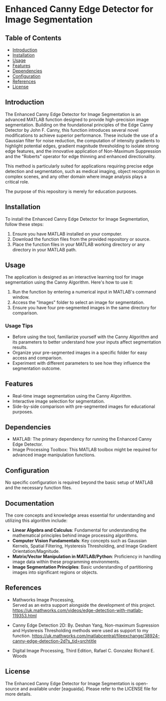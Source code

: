 # Enhanced Canny Edge Detector for Image Segmentation

## Table of Contents

- [Introduction](#introduction)
- [Installation](#installation)
- [Usage](#usage)
- [Features](#features)
- [Dependencies](#dependencies)
- [Configuration](#configuration)
- [References](#references)
- [License](#license)

## Introduction

The Enhanced Canny Edge Detector for Image Segmentation is an advanced MATLAB function designed to provide high-precision image segmentation. Building on the foundational principles of the Edge Canny Detector by John F. Canny, this function introduces several novel modifications to achieve superior performance. These include the use of a Gaussian filter for noise reduction, the computation of intensity gradients to highlight potential edges, gradient magnitude thresholding to isolate strong edge features, and the innovative application of Non-Maximum Suppression and the "Roberts" operator for edge thinning and enhanced directionality.

This method is particularly suited for applications requiring precise edge detection and segmentation, such as medical imaging, object recognition in complex scenes, and any other domain where image analysis plays a critical role.

The purpose of this repository is merely for education purposes.

## Installation

To install the Enhanced Canny Edge Detector for Image Segmentation, follow these steps:

1. Ensure you have MATLAB installed on your computer.
2. Download the function files from the provided repository or source.
3. Place the function files in your MATLAB working directory or any directory in your MATLAB path.

## Usage

The application is designed as an interactive learning tool for image segmentation using the Canny Algorithm. Here's how to use it:

1. Run the function by entering a numerical input in MATLAB's command window.
2. Access the "Images" folder to select an image for segmentation.
3. Ensure you have four pre-segmented images in the same directory for comparison.

### Usage Tips

- Before using the tool, familiarize yourself with the Canny Algorithm and its parameters to better understand how your inputs affect segmentation results.
- Organize your pre-segmented images in a specific folder for easy access and comparison.
- Experiment with different parameters to see how they influence the segmentation outcome.

## Features

- Real-time image segmentation using the Canny Algorithm.
- Interactive image selection for segmentation.
- Side-by-side comparison with pre-segmented images for educational purposes.

## Dependencies

- MATLAB: The primary dependency for running the Enhanced Canny Edge Detector.
- Image Processing Toolbox: This MATLAB toolbox might be required for advanced image manipulation functions.

## Configuration

No specific configuration is required beyond the basic setup of MATLAB and the necessary function files.

## Documentation

The core concepts and knowledge areas essential for understanding and utilizing this algorithm include:

- **Linear Algebra and Calculus**: Fundamental for understanding the mathematical principles behind image processing algorithms.
- **Computer Vision Fundamentals**: Key concepts such as Gaussian Kernels, Spatial Filtering, Hysteresis Thresholding, and Image Gradient Orientation/Magnitude.
- **Matrix/Vector Manipulation in MATLAB/Python**: Proficiency in handling image data within these programming environments.
- **Image Segmentation Principles**: Basic understanding of partitioning images into significant regions or objects.

## References

- Mathworks Image Processing,  
Served as an extra support alongside the development of this project.
https://uk.mathworks.com/videos/edge-detection-with-matlab-119353.html      

- Canny Edge Detection 2D: By. Deshan Yang,
Non-maximum Supression and Hysteresis Thresholding methods were used as support to my function.
https://uk.mathworks.com/matlabcentral/fileexchange/38924-canny-edge-detection-2d?s_tid=srchtitle

- Digital Image Processing, Third Edition,
Rafael C. Gonzalez
Richard E. Woods

## License

The Enhanced Canny Edge Detector for Image Segmentation is open-source and available under [eaguaida]. Please refer to the LICENSE file for more details.
